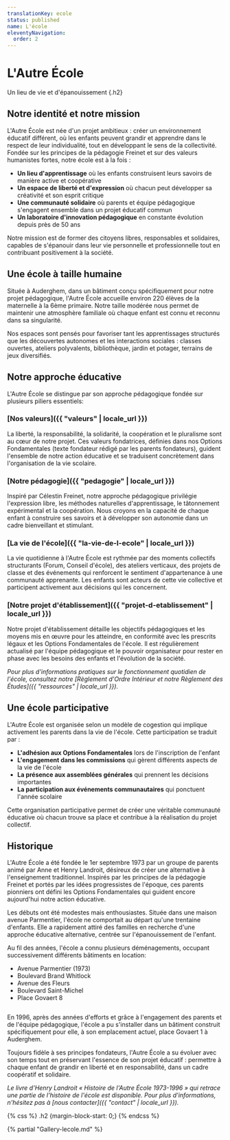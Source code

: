 ```yaml
---
translationKey: ecole
status: published
name: L'école
eleventyNavigation:
  order: 2
---
```

# L'Autre École

Un lieu de vie et d'épanouissement {.h2}

## Notre identité et notre mission

L'Autre École est née d'un projet ambitieux : créer un environnement éducatif différent, où les enfants peuvent grandir et apprendre dans le respect de leur individualité, tout en développant le sens de la collectivité. Fondée sur les principes de la pédagogie Freinet et sur des valeurs humanistes fortes, notre école est à la fois :

- **Un lieu d'apprentissage** où les enfants construisent leurs savoirs de manière active et coopérative
- **Un espace de liberté et d'expression** où chacun peut développer sa créativité et son esprit critique
- **Une communauté solidaire** où parents et équipe pédagogique s'engagent ensemble dans un projet éducatif commun
- **Un laboratoire d'innovation pédagogique** en constante évolution depuis près de 50 ans

Notre mission est de former des citoyens libres, responsables et solidaires, capables de s'épanouir dans leur vie personnelle et professionnelle tout en contribuant positivement à la société.

## Une école à taille humaine

Située à Auderghem, dans un bâtiment conçu spécifiquement pour notre projet pédagogique, l'Autre École accueille environ 220 élèves de la maternelle à la 6ème primaire. Notre taille modérée nous permet de maintenir une atmosphère familiale où chaque enfant est connu et reconnu dans sa singularité.

Nos espaces sont pensés pour favoriser tant les apprentissages structurés que les découvertes autonomes et les interactions sociales : classes ouvertes, ateliers polyvalents, bibliothèque, jardin et potager, terrains de jeux diversifiés.

## Notre approche éducative

L'Autre École se distingue par son approche pédagogique fondée sur plusieurs piliers essentiels:

### [Nos valeurs]({{ "valeurs" | locale_url }})

La liberté, la responsabilité, la solidarité, la coopération et le pluralisme sont au cœur de notre projet. Ces valeurs fondatrices, définies dans nos Options Fondamentales (texte fondateur rédigé par les parents fondateurs), guident l'ensemble de notre action éducative et se traduisent concrètement dans l'organisation de la vie scolaire.

### [Notre pédagogie]({{ "pedagogie" | locale_url }})

Inspiré par Célestin Freinet, notre approche pédagogique privilégie l'expression libre, les méthodes naturelles d'apprentissage, le tâtonnement expérimental et la coopération. Nous croyons en la capacité de chaque enfant à construire ses savoirs et à développer son autonomie dans un cadre bienveillant et stimulant.

### [La vie de l'école]({{ "la-vie-de-l-ecole" | locale_url }})

La vie quotidienne à l'Autre École est rythmée par des moments collectifs structurants (Forum, Conseil d'école), des ateliers verticaux, des projets de classe et des événements qui renforcent le sentiment d'appartenance à une communauté apprenante. Les enfants sont acteurs de cette vie collective et participent activement aux décisions qui les concernent.

### [Notre projet d'établissement]({{ "projet-d-etablissement" | locale_url }})

Notre projet d'établissement détaille les objectifs pédagogiques et les moyens mis en œuvre pour les atteindre, en conformité avec les prescrits légaux et les Options Fondamentales de l'école. Il est régulièrement actualisé par l'équipe pédagogique et le pouvoir organisateur pour rester en phase avec les besoins des enfants et l'évolution de la société.

_Pour plus d'informations pratiques sur le fonctionnement quotidien de l'école, consultez notre [Règlement d'Ordre Intérieur et notre Règlement des Études]({{ "ressources" | locale_url }})._

## Une école participative

L'Autre École est organisée selon un modèle de cogestion qui implique activement les parents dans la vie de l'école. Cette participation se traduit par :

- **L'adhésion aux Options Fondamentales** lors de l'inscription de l'enfant
- **L'engagement dans les commissions** qui gèrent différents aspects de la vie de l'école
- **La présence aux assemblées générales** qui prennent les décisions importantes
- **La participation aux événements communautaires** qui ponctuent l'année scolaire

Cette organisation participative permet de créer une véritable communauté éducative où chacun trouve sa place et contribue à la réalisation du projet collectif.

## Historique

L'Autre École a été fondée le 1er septembre 1973 par un groupe de parents animé par Anne et Henry Landroit, désireux de créer une alternative à l'enseignement traditionnel. Inspirés par les principes de la pédagogie Freinet et portés par les idées progressistes de l'époque, ces parents pionniers ont défini les Options Fondamentales qui guident encore aujourd'hui notre action éducative.

Les débuts ont été modestes mais enthousiastes. Située dans une maison avenue Parmentier, l'école ne comportait au départ qu'une trentaine d'enfants. Elle a rapidement attiré des familles en recherche d'une approche éducative alternative, centrée sur l'épanouissement de l'enfant.

Au fil des années, l'école a connu plusieurs déménagements, occupant successivement différents bâtiments en location:

- Avenue Parmentier (1973)
- Boulevard Brand Whitlock
- Avenue des Fleurs
- Boulevard Saint-Michel
- Place Govaert 8

<img src="/_images/ligne-du-temps-batiment.webp" alt="" />

En 1996, après des années d'efforts et grâce à l'engagement des parents et de l'équipe pédagogique, l'école a pu s'installer dans un bâtiment construit spécifiquement pour elle, à son emplacement actuel, place Govaert 1 à Auderghem.

Toujours fidèle à ses principes fondateurs, l'Autre École a su évoluer avec son temps tout en préservant l'essence de son projet éducatif : permettre à chaque enfant de grandir en liberté et en responsabilité, dans un cadre coopératif et solidaire.

_Le livre d'Henry Landroit « Histoire de l'Autre École 1973-1996 » qui retrace une partie de l'histoire de l'école est disponible. Pour plus d'informations, n'hésitez pas à [nous contacter]({{ "contact" | locale_url }})._

{% css %}
.h2 {margin-block-start: 0;}
{% endcss %}

{% partial "Gallery-lecole.md" %}
